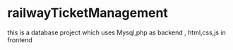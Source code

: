 # railwayTicketManagement
this is a database project which uses Mysql,php as backend , html,css,js in frontend
